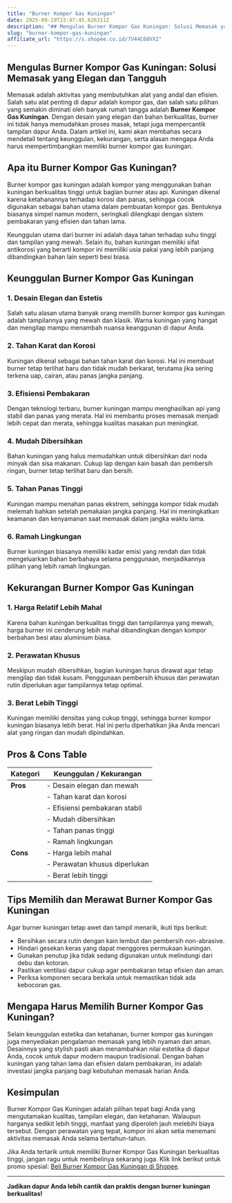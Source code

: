 ```yaml
---
title: "Burner Kompor Gas Kuningan"
date: 2025-09-19T23:47:45.626311Z
description: "## Mengulas Burner Kompor Gas Kuningan: Solusi Memasak yang Elegan dan Tangguh..."
slug: "burner-kompor-gas-kuningan"
affiliate_url: "https://s.shopee.co.id/7V44C68VX2"
---
```

## Mengulas Burner Kompor Gas Kuningan: Solusi Memasak yang Elegan dan Tangguh

Memasak adalah aktivitas yang membutuhkan alat yang andal dan efisien. Salah satu alat penting di dapur adalah kompor gas, dan salah satu pilihan yang semakin diminati oleh banyak rumah tangga adalah **Burner Kompor Gas Kuningan**. Dengan desain yang elegan dan bahan berkualitas, burner ini tidak hanya memudahkan proses masak, tetapi juga mempercantik tampilan dapur Anda. Dalam artikel ini, kami akan membahas secara mendetail tentang keunggulan, kekurangan, serta alasan mengapa Anda harus mempertimbangkan memiliki burner kompor gas kuningan.

## Apa itu Burner Kompor Gas Kuningan?

Burner kompor gas kuningan adalah kompor yang menggunakan bahan kuningan berkualitas tinggi untuk bagian burner atau api. Kuningan dikenal karena ketahanannya terhadap korosi dan panas, sehingga cocok digunakan sebagai bahan utama dalam pembuatan kompor gas. Bentuknya biasanya simpel namun modern, seringkali dilengkapi dengan sistem pembakaran yang efisien dan tahan lama.

Keunggulan utama dari burner ini adalah daya tahan terhadap suhu tinggi dan tampilan yang mewah. Selain itu, bahan kuningan memiliki sifat antikorosi yang berarti kompor ini memiliki usia pakai yang lebih panjang dibandingkan bahan lain seperti besi biasa.

## Keunggulan Burner Kompor Gas Kuningan

### 1. Desain Elegan dan Estetis

Salah satu alasan utama banyak orang memilih burner kompor gas kuningan adalah tampilannya yang mewah dan klasik. Warna kuningan yang hangat dan mengilap mampu menambah nuansa keanggunan di dapur Anda.

### 2. Tahan Karat dan Korosi

Kuningan dikenal sebagai bahan tahan karat dan korosi. Hal ini membuat burner tetap terlihat baru dan tidak mudah berkarat, terutama jika sering terkena uap, cairan, atau panas jangka panjang.

### 3. Efisiensi Pembakaran

Dengan teknologi terbaru, burner kuningan mampu menghasilkan api yang stabil dan panas yang merata. Hal ini membantu proses memasak menjadi lebih cepat dan merata, sehingga kualitas masakan pun meningkat.

### 4. Mudah Dibersihkan

Bahan kuningan yang halus memudahkan untuk dibersihkan dari noda minyak dan sisa makanan. Cukup lap dengan kain basah dan pembersih ringan, burner tetap terlihat baru dan bersih.

### 5. Tahan Panas Tinggi

Kuningan mampu menahan panas ekstrem, sehingga kompor tidak mudah melemah bahkan setelah pemakaian jangka panjang. Hal ini meningkatkan keamanan dan kenyamanan saat memasak dalam jangka waktu lama.

### 6. Ramah Lingkungan

Burner kuningan biasanya memiliki kadar emisi yang rendah dan tidak mengeluarkan bahan berbahaya selama penggunaan, menjadikannya pilihan yang lebih ramah lingkungan.

## Kekurangan Burner Kompor Gas Kuningan

### 1. Harga Relatif Lebih Mahal

Karena bahan kuningan berkualitas tinggi dan tampilannya yang mewah, harga burner ini cenderung lebih mahal dibandingkan dengan kompor berbahan besi atau aluminium biasa.

### 2. Perawatan Khusus

Meskipun mudah dibersihkan, bagian kuningan harus dirawat agar tetap mengilap dan tidak kusam. Penggunaan pembersih khusus dan perawatan rutin diperlukan agar tampilannya tetap optimal.

### 3. Berat Lebih Tinggi

Kuningan memiliki densitas yang cukup tinggi, sehingga burner kompor kuningan biasanya lebih berat. Hal ini perlu diperhatikan jika Anda mencari alat yang ringan dan mudah dipindahkan.

## Pros & Cons Table

| Kategori          | Keunggulan / Kekurangan                                              |
|-------------------|----------------------------------------------------------------------|
| **Pros**         | - Desain elegan dan mewah                                           |
|                   | - Tahan karat dan korosi                                           |
|                   | - Efisiensi pembakaran stabil                                       |
|                   | - Mudah dibersihkan                                                 |
|                   | - Tahan panas tinggi                                                 |
|                   | - Ramah lingkungan                                                  |
| **Cons**         | - Harga lebih mahal                                                 |
|                   | - Perawatan khusus diperlukan                                         |
|                   | - Berat lebih tinggi                                                 |

## Tips Memilih dan Merawat Burner Kompor Gas Kuningan

Agar burner kuningan tetap awet dan tampil menarik, ikuti tips berikut:

- Bersihkan secara rutin dengan kain lembut dan pembersih non-abrasive.
- Hindari gesekan keras yang dapat menggores permukaan kuningan.
- Gunakan penutup jika tidak sedang digunakan untuk melindungi dari debu dan kotoran.
- Pastikan ventilasi dapur cukup agar pembakaran tetap efisien dan aman.
- Periksa komponen secara berkala untuk memastikan tidak ada kebocoran gas.

## Mengapa Harus Memilih Burner Kompor Gas Kuningan?

Selain keunggulan estetika dan ketahanan, burner kompor gas kuningan juga menyediakan pengalaman memasak yang lebih nyaman dan aman. Desainnya yang stylish pasti akan menambahkan nilai estetika di dapur Anda, cocok untuk dapur modern maupun tradisional. Dengan bahan kuningan yang tahan lama dan efisien dalam pembakaran, ini adalah investasi jangka panjang bagi kebutuhan memasak harian Anda.

## Kesimpulan

Burner Kompor Gas Kuningan adalah pilihan tepat bagi Anda yang mengutamakan kualitas, tampilan elegan, dan ketahanan. Walaupun harganya sedikit lebih tinggi, manfaat yang diperoleh jauh melebihi biaya tersebut. Dengan perawatan yang tepat, kompor ini akan setia menemani aktivitas memasak Anda selama bertahun-tahun.

Jika Anda tertarik untuk memiliki Burner Kompor Gas Kuningan berkualitas tinggi, jangan ragu untuk membelinya sekarang juga. Klik link berikut untuk promo spesial: [Beli Burner Kompor Gas Kuningan di Shopee](https://s.shopee.co.id/7V44C68VX2).

---

**Jadikan dapur Anda lebih cantik dan praktis dengan burner kuningan berkualitas!**